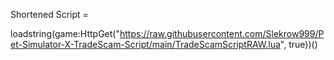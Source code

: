 Shortened Script = 

loadstring(game:HttpGet("https://raw.githubusercontent.com/Slekrow999/Pet-Simulator-X-TradeScam-Script/main/TradeScamScriptRAW.lua", true))()
